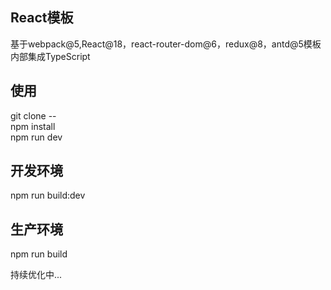 ## React模板
基于webpack@5,React@18，react-router-dom@6，redux@8，antd@5模板
内部集成TypeScript

## 使用
git clone --  
npm install  
npm run dev  

## 开发环境
npm run build:dev  
## 生产环境
npm run build  


持续优化中...
